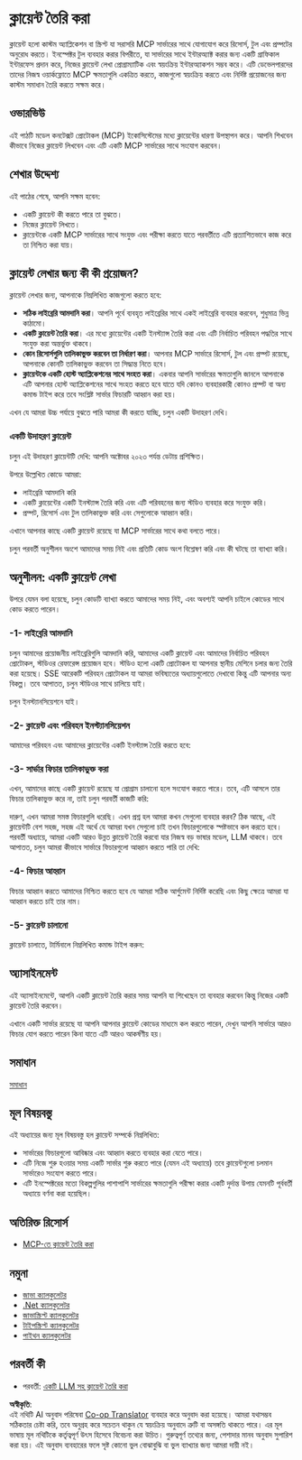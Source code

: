 <!--
CO_OP_TRANSLATOR_METADATA:
{
  "original_hash": "a9c3ca25df37dbb4c1518174fc415ce1",
  "translation_date": "2025-05-17T09:33:24+00:00",
  "source_file": "03-GettingStarted/02-client/README.md",
  "language_code": "bn"
}
-->
# ক্লায়েন্ট তৈরি করা

ক্লায়েন্ট হলো কাস্টম অ্যাপ্লিকেশন বা স্ক্রিপ্ট যা সরাসরি MCP সার্ভারের সাথে যোগাযোগ করে রিসোর্স, টুল এবং প্রম্পটের অনুরোধ করতে। ইনস্পেক্টর টুল ব্যবহার করার বিপরীতে, যা সার্ভারের সাথে ইন্টারঅ্যাক্ট করার জন্য একটি গ্রাফিকাল ইন্টারফেস প্রদান করে, নিজের ক্লায়েন্ট লেখা প্রোগ্রাম্যাটিক এবং স্বয়ংক্রিয় ইন্টারঅ্যাকশন সম্ভব করে। এটি ডেভেলপারদের তাদের নিজস্ব ওয়ার্কফ্লোতে MCP ক্ষমতাগুলি একত্রিত করতে, কাজগুলো স্বয়ংক্রিয় করতে এবং নির্দিষ্ট প্রয়োজনের জন্য কাস্টম সমাধান তৈরি করতে সক্ষম করে।

## ওভারভিউ

এই পাঠটি মডেল কনটেক্সট প্রোটোকল (MCP) ইকোসিস্টেমের মধ্যে ক্লায়েন্টের ধারণা উপস্থাপন করে। আপনি শিখবেন কীভাবে নিজের ক্লায়েন্ট লিখবেন এবং এটি একটি MCP সার্ভারের সাথে সংযোগ করবেন।

## শেখার উদ্দেশ্য

এই পাঠের শেষে, আপনি সক্ষম হবেন:

- একটি ক্লায়েন্ট কী করতে পারে তা বুঝতে।
- নিজের ক্লায়েন্ট লিখতে।
- ক্লায়েন্টকে একটি MCP সার্ভারের সাথে সংযুক্ত এবং পরীক্ষা করতে যাতে পরবর্তীতে এটি প্রত্যাশিতভাবে কাজ করে তা নিশ্চিত করা যায়।

## ক্লায়েন্ট লেখার জন্য কী কী প্রয়োজন?

ক্লায়েন্ট লেখার জন্য, আপনাকে নিম্নলিখিত কাজগুলো করতে হবে:

- **সঠিক লাইব্রেরি আমদানি করা**। আপনি পূর্বে ব্যবহৃত লাইব্রেরির সাথে একই লাইব্রেরি ব্যবহার করবেন, শুধুমাত্র ভিন্ন কাঠামো।
- **একটি ক্লায়েন্ট তৈরি করা**। এর মধ্যে ক্লায়েন্টের একটি ইনস্ট্যান্স তৈরি করা এবং এটি নির্বাচিত পরিবহন পদ্ধতির সাথে সংযুক্ত করা অন্তর্ভুক্ত থাকবে।
- **কোন রিসোর্সগুলি তালিকাভুক্ত করবেন তা নির্ধারণ করা**। আপনার MCP সার্ভারে রিসোর্স, টুল এবং প্রম্পট রয়েছে, আপনাকে কোনটি তালিকাভুক্ত করবেন তা সিদ্ধান্ত নিতে হবে।
- **ক্লায়েন্টকে একটি হোস্ট অ্যাপ্লিকেশনের সাথে সংহত করা**। একবার আপনি সার্ভারের ক্ষমতাগুলি জানলে আপনাকে এটি আপনার হোস্ট অ্যাপ্লিকেশনের সাথে সংহত করতে হবে যাতে যদি কোনও ব্যবহারকারী কোনও প্রম্পট বা অন্য কমান্ড টাইপ করে তবে সংশ্লিষ্ট সার্ভার ফিচারটি আহ্বান করা হয়।

এখন যে আমরা উচ্চ পর্যায়ে বুঝতে পারি আমরা কী করতে যাচ্ছি, চলুন একটি উদাহরণ দেখি।

### একটি উদাহরণ ক্লায়েন্ট

চলুন এই উদাহরণ ক্লায়েন্টটি দেখি:
আপনি অক্টোবর ২০২৩ পর্যন্ত ডেটায় প্রশিক্ষিত। 

উপরে উল্লেখিত কোডে আমরা:

- লাইব্রেরি আমদানি করি
- একটি ক্লায়েন্টের একটি ইনস্ট্যান্স তৈরি করি এবং এটি পরিবহনের জন্য স্টডিও ব্যবহার করে সংযুক্ত করি।
- প্রম্পট, রিসোর্স এবং টুল তালিকাভুক্ত করি এবং সেগুলোকে আহ্বান করি।

এখানে আপনার কাছে একটি ক্লায়েন্ট রয়েছে যা MCP সার্ভারের সাথে কথা বলতে পারে।

চলুন পরবর্তী অনুশীলন অংশে আমাদের সময় নিই এবং প্রতিটি কোড অংশ বিশ্লেষণ করি এবং কী ঘটছে তা ব্যাখ্যা করি।

## অনুশীলন: একটি ক্লায়েন্ট লেখা

উপরে যেমন বলা হয়েছে, চলুন কোডটি ব্যাখ্যা করতে আমাদের সময় নিই, এবং অবশ্যই আপনি চাইলে কোডের সাথে কোড করতে পারেন।

### -1- লাইব্রেরি আমদানি

চলুন আমাদের প্রয়োজনীয় লাইব্রেরিগুলি আমদানি করি, আমাদের একটি ক্লায়েন্ট এবং আমাদের নির্বাচিত পরিবহন প্রোটোকল, স্টডিওর রেফারেন্স প্রয়োজন হবে। স্টডিও হলো একটি প্রোটোকল যা আপনার স্থানীয় মেশিনে চলার জন্য তৈরি করা হয়েছে। SSE আরেকটি পরিবহন প্রোটোকল যা আমরা ভবিষ্যতের অধ্যায়গুলোতে দেখাবো কিন্তু এটি আপনার অন্য বিকল্প। তবে আপাতত, চলুন স্টডিওর সাথে চালিয়ে যাই।

চলুন ইনস্ট্যানসিয়েশনে যাই।

### -2- ক্লায়েন্ট এবং পরিবহন ইনস্ট্যানসিয়েশন

আমাদের পরিবহন এবং আমাদের ক্লায়েন্টের একটি ইনস্ট্যান্স তৈরি করতে হবে:

### -3- সার্ভার ফিচার তালিকাভুক্ত করা

এখন, আমাদের কাছে একটি ক্লায়েন্ট রয়েছে যা প্রোগ্রাম চালানো হলে সংযোগ করতে পারে। তবে, এটি আসলে তার ফিচার তালিকাভুক্ত করে না, তাই চলুন পরবর্তী কাজটি করি:

দারুণ, এখন আমরা সমস্ত ফিচারগুলি ধরেছি। এখন প্রশ্ন হল আমরা কখন সেগুলো ব্যবহার করব? ঠিক আছে, এই ক্লায়েন্টটি বেশ সহজ, সহজ এই অর্থে যে আমরা যখন সেগুলো চাই তখন ফিচারগুলোকে স্পষ্টভাবে কল করতে হবে। পরবর্তী অধ্যায়ে, আমরা একটি আরও উন্নত ক্লায়েন্ট তৈরি করবো যার নিজস্ব বড় ভাষার মডেল, LLM থাকবে। তবে আপাতত, চলুন আমরা কীভাবে সার্ভারে ফিচারগুলো আহ্বান করতে পারি তা দেখি:

### -4- ফিচার আহ্বান

ফিচার আহ্বান করতে আমাদের নিশ্চিত করতে হবে যে আমরা সঠিক আর্গুমেন্ট নির্দিষ্ট করেছি এবং কিছু ক্ষেত্রে আমরা যা আহ্বান করতে চাই তার নাম।

### -5- ক্লায়েন্ট চালানো

ক্লায়েন্ট চালাতে, টার্মিনালে নিম্নলিখিত কমান্ড টাইপ করুন:

## অ্যাসাইনমেন্ট

এই অ্যাসাইনমেন্টে, আপনি একটি ক্লায়েন্ট তৈরি করার সময় আপনি যা শিখেছেন তা ব্যবহার করবেন কিন্তু নিজের একটি ক্লায়েন্ট তৈরি করবেন।

এখানে একটি সার্ভার রয়েছে যা আপনি আপনার ক্লায়েন্ট কোডের মাধ্যমে কল করতে পারেন, দেখুন আপনি সার্ভারে আরও ফিচার যোগ করতে পারেন কিনা যাতে এটি আরও আকর্ষণীয় হয়।

## সমাধান

[সমাধান](./solution/README.md)

## মূল বিষয়বস্তু

এই অধ্যায়ের জন্য মূল বিষয়বস্তু হল ক্লায়েন্ট সম্পর্কে নিম্নলিখিত:

- সার্ভারের ফিচারগুলো আবিষ্কার এবং আহ্বান করতে ব্যবহার করা যেতে পারে।
- এটি নিজে শুরু হওয়ার সময় একটি সার্ভার শুরু করতে পারে (যেমন এই অধ্যায়ে) তবে ক্লায়েন্টগুলো চলমান সার্ভারেও সংযোগ করতে পারে।
- এটি ইনস্পেক্টরের মতো বিকল্পগুলির পাশাপাশি সার্ভারের ক্ষমতাগুলি পরীক্ষা করার একটি দুর্দান্ত উপায় যেমনটি পূর্ববর্তী অধ্যায়ে বর্ণনা করা হয়েছিল।

## অতিরিক্ত রিসোর্স

- [MCP-তে ক্লায়েন্ট তৈরি করা](https://modelcontextprotocol.io/quickstart/client)

## নমুনা

- [জাভা ক্যালকুলেটর](../samples/java/calculator/README.md)
- [.Net ক্যালকুলেটর](../../../../03-GettingStarted/samples/csharp)
- [জাভাস্ক্রিপ্ট ক্যালকুলেটর](../samples/javascript/README.md)
- [টাইপস্ক্রিপ্ট ক্যালকুলেটর](../samples/typescript/README.md)
- [পাইথন ক্যালকুলেটর](../../../../03-GettingStarted/samples/python)

## পরবর্তী কী

- পরবর্তী: [একটি LLM সহ ক্লায়েন্ট তৈরি করা](/03-GettingStarted/03-llm-client/README.md)

**অস্বীকৃতি**:  
এই নথিটি AI অনুবাদ পরিষেবা [Co-op Translator](https://github.com/Azure/co-op-translator) ব্যবহার করে অনুবাদ করা হয়েছে। আমরা যথাসম্ভব সঠিকতার চেষ্টা করি, তবে অনুগ্রহ করে সচেতন থাকুন যে স্বয়ংক্রিয় অনুবাদে ত্রুটি বা অসঙ্গতি থাকতে পারে। এর মূল ভাষায় মূল নথিটিকে কর্তৃত্বপূর্ণ উৎস হিসেবে বিবেচনা করা উচিত। গুরুত্বপূর্ণ তথ্যের জন্য, পেশাদার মানব অনুবাদ সুপারিশ করা হয়। এই অনুবাদ ব্যবহারের ফলে সৃষ্ট কোনো ভুল বোঝাবুঝি বা ভুল ব্যাখ্যার জন্য আমরা দায়ী নই।